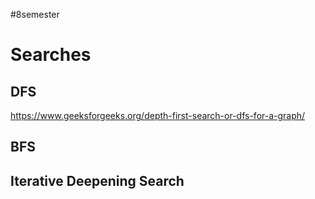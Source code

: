 #8semester 
# Searches 

## DFS

https://www.geeksforgeeks.org/depth-first-search-or-dfs-for-a-graph/

## BFS

## Iterative Deepening Search

## 